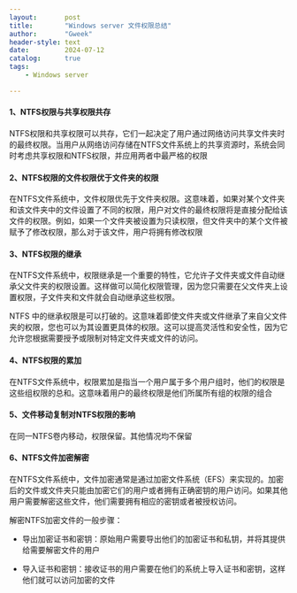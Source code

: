 ```yaml
---
layout:       post
title:        "Windows server 文件权限总结"
author:       "Gweek"
header-style: text
date:         2024-07-12
catalog:      true
tags:
    - Windows server

---
```


#### 1、NTFS权限与共享权限共存

NTFS权限和共享权限可以共存，它们一起决定了用户通过网络访问共享文件夹时的最终权限。当用户从网络访问存储在NTFS文件系统上的共享资源时，系统会同时考虑共享权限和NTFS权限，并应用两者中最严格的权限

#### 2、NTFS权限的文件权限优于文件夹的权限

在NTFS文件系统中，文件权限优先于文件夹权限。这意味着，如果对某个文件夹和该文件夹中的文件设置了不同的权限，用户对文件的最终权限将是直接分配给该文件的权限。例如，如果一个文件夹被设置为只读权限，但文件夹中的某个文件被赋予了修改权限，那么对于该文件，用户将拥有修改权限

#### 3、NTFS权限的继承

在NTFS文件系统中，权限继承是一个重要的特性，它允许子文件夹或文件自动继承父文件夹的权限设置。这样做可以简化权限管理，因为您只需要在父文件夹上设置权限，子文件夹和文件就会自动继承这些权限。

NTFS 中的继承权限是可以打破的。这意味着即使文件夹或文件继承了来自父文件夹的权限，您也可以为其设置更具体的权限。这可以提高灵活性和安全性，因为它允许您根据需要授予或限制对特定文件夹或文件的访问。

#### 4、NTFS权限的累加

在NTFS文件系统中，权限累加是指当一个用户属于多个用户组时，他们的权限是这些组权限的总和。这意味着用户的最终权限是他们所属所有组的权限的组合

#### 5、文件移动复制对NTFS权限的影响

在同一NTFS卷内移动，权限保留。其他情况均不保留

#### 6、NTFS文件加密解密

在NTFS文件系统中，文件加密通常是通过加密文件系统（EFS）来实现的。加密后的文件或文件夹只能由加密它们的用户或者拥有正确密钥的用户访问。如果其他用户需要解密这些文件，他们需要拥有相应的密钥或者被授权访问。

解密NTFS加密文件的一般步骤：

- 导出加密证书和密钥：原始用户需要导出他们的加密证书和私钥，并将其提供给需要解密文件的用户

- 导入证书和密钥：接收证书的用户需要在他们的系统上导入证书和密钥，这样他们就可以访问加密的文件
